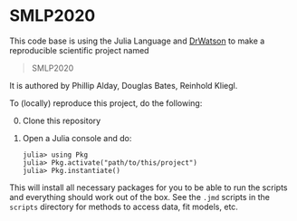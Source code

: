 # SMLP2020

This code base is using the Julia Language and [DrWatson](https://juliadynamics.github.io/DrWatson.jl/stable/)
to make a reproducible scientific project named
> SMLP2020

It is authored by Phillip Alday, Douglas Bates, Reinhold Kliegl.

To (locally) reproduce this project, do the following:

0. Clone this repository

1. Open a Julia console and do:
   ```
   julia> using Pkg
   julia> Pkg.activate("path/to/this/project")
   julia> Pkg.instantiate()
   ```

This will install all necessary packages for you to be able to run the scripts and
everything should work out of the box.  See the `.jmd` scripts in the `scripts`
directory for methods to access data, fit models, etc.
